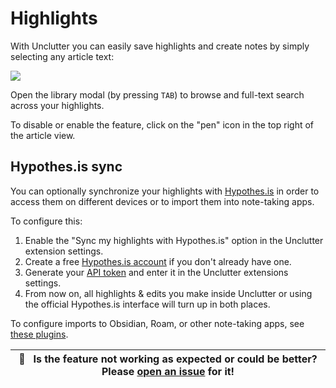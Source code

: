 # Highlights

With Unclutter you can easily save highlights and create notes by simply selecting any article text:

![](./media/clips/annotations.gif)

Open the library modal (by pressing `TAB`) to browse and full-text search across your highlights.
 
To disable or enable the feature, click on the "pen" icon in the top right of the article view.

## Hypothes.is sync

You can optionally synchronize your highlights with [Hypothes.is](https://web.hypothes.is)
in order to access them on different devices or to import them into note-taking apps.

To configure this:

1. Enable the "Sync my highlights with Hypothes.is" option in the Unclutter extension settings.
2. Create a free [Hypothes.is account](https://hypothes.is/signup?utm_source=lindylearn.io) if you don't already have one.
3. Generate your [API token](https://hypothes.is/account/developer) and enter it in the Unclutter extensions settings.
4. From now on, all highlights & edits you make inside Unclutter or using the official Hypothes.is interface will turn up in both places.

To configure imports to Obsidian, Roam, or other note-taking apps, see [these plugins](https://web.hypothes.is/tools-plug-ins-and-integrations/#:~:text=For%20note%2Dtaking%20apps).

| 🐛     **Is the feature not working as expected or could be better? Please [open an issue](https://github.com/lindylearn/unclutter/issues/new) for it!** |
| -------------------------------------------------------------------------------------------------------------------------------------------------------- |
